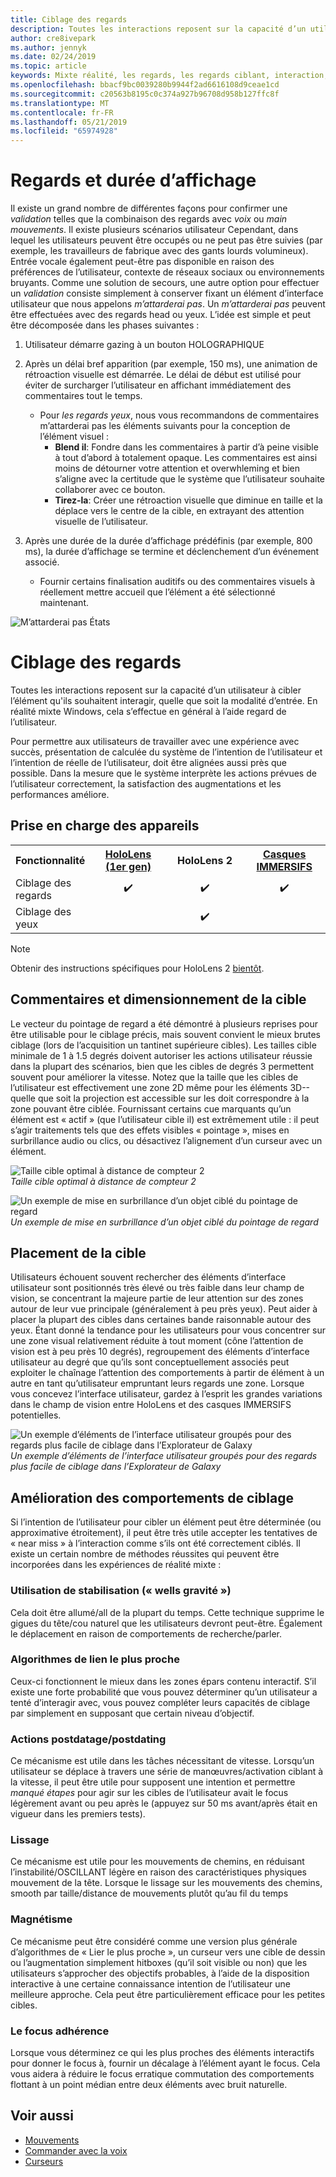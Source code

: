 ```yaml
---
title: Ciblage des regards
description: Toutes les interactions reposent sur la capacité d’un utilisateur à cibler l’élément qu'ils souhaitent interagir, quelle que soit la modalité d’entrée.
author: cre8ivepark
ms.author: jennyk
ms.date: 02/24/2019
ms.topic: article
keywords: Mixte réalité, les regards, les regards ciblant, interaction, concevoir
ms.openlocfilehash: bbacf9bc0039280b9944f2ad6616108d9ceae1cd
ms.sourcegitcommit: c20563b8195c0c374a927b96708d958b127ffc8f
ms.translationtype: MT
ms.contentlocale: fr-FR
ms.lasthandoff: 05/21/2019
ms.locfileid: "65974928"
---
```

# <a name="gaze-and-dwell"></a>Regards et durée d’affichage
Il existe un grand nombre de différentes façons pour confirmer une _validation_ telles que la combinaison des regards avec _voix_ ou _main mouvements_.
Il existe plusieurs scénarios utilisateur Cependant, dans lequel les utilisateurs peuvent être occupés ou ne peut pas être suivies (par exemple, les travailleurs de fabrique avec des gants lourds volumineux). Entrée vocale également peut-être pas disponible en raison des préférences de l’utilisateur, contexte de réseaux sociaux ou environnements bruyants.
Comme une solution de secours, une autre option pour effectuer un _validation_ consiste simplement à conserver fixant un élément d’interface utilisateur que nous appelons _m’attarderai pas_.
Un _m’attarderai pas_ peuvent être effectuées avec des regards head ou yeux. L’idée est simple et peut être décomposée dans les phases suivantes : 
1. Utilisateur démarre gazing à un bouton HOLOGRAPHIQUE

2. Après un délai bref apparition (par exemple, 150 ms), une animation de rétroaction visuelle est démarrée. Le délai de début est utilisé pour éviter de surcharger l’utilisateur en affichant immédiatement des commentaires tout le temps.
    - Pour _les regards yeux_, nous vous recommandons de commentaires m’attarderai pas les éléments suivants pour la conception de l’élément visuel :
      - **Blend il**: Fondre dans les commentaires à partir d’à peine visible à tout d’abord à totalement opaque. Les commentaires est ainsi moins de détourner votre attention et overwhleming et bien s’aligne avec la certitude que le système que l’utilisateur souhaite collaborer avec ce bouton.
      - **Tirez-la**: Créer une rétroaction visuelle que diminue en taille et la déplace vers le centre de la cible, en extrayant des attention visuelle de l’utilisateur. 

3. Après une durée de la durée d’affichage prédéfinis (par exemple, 800 ms), la durée d’affichage se termine et déclenchement d’un événement associé.
    - Fournir certains finalisation auditifs ou des commentaires visuels à réellement mettre accueil que l’élément a été sélectionné maintenant.

![M’attarderai pas États](images/eyes_dwellstate_recommendation.png)


# <a name="gaze-targeting"></a>Ciblage des regards

Toutes les interactions reposent sur la capacité d’un utilisateur à cibler l’élément qu'ils souhaitent interagir, quelle que soit la modalité d’entrée. En réalité mixte Windows, cela s’effectue en général à l’aide regard de l’utilisateur.

Pour permettre aux utilisateurs de travailler avec une expérience avec succès, présentation de calculée du système de l’intention de l’utilisateur et l’intention de réelle de l’utilisateur, doit être alignées aussi près que possible. Dans la mesure que le système interprète les actions prévues de l’utilisateur correctement, la satisfaction des augmentations et les performances améliore.

## <a name="device-support"></a>Prise en charge des appareils

<table>
<tr>
<th>Fonctionnalité</th><th style="width:150px"> <a href="hololens-hardware-details.md">HoloLens (1er gen)</a></th><th style="width:150px">HoloLens 2</th><th style="width:150px"> <a href="immersive-headset-hardware-details.md">Casques IMMERSIFS</a></th>
</tr><tr>
<td> Ciblage des regards</td><td style="text-align: center;"> ✔️</td><td style="text-align: center;"> ✔️</td><td style="text-align: center;">✔️ </td>
</tr><tr>
<td> Ciblage des yeux</td><td style="text-align: center;"></td><td style="text-align: center;"> ✔️</td><td style="text-align: center;"></td>
</tr>
</table>

> [!NOTE]
> Obtenir des instructions spécifiques pour HoloLens 2 [bientôt](index.md).

## <a name="target-sizing-and-feedback"></a>Commentaires et dimensionnement de la cible

Le vecteur du pointage de regard a été démontré à plusieurs reprises pour être utilisable pour le ciblage précis, mais souvent convient le mieux brutes ciblage (lors de l’acquisition un tantinet supérieure cibles). Les tailles cible minimale de 1 à 1.5 degrés doivent autoriser les actions utilisateur réussie dans la plupart des scénarios, bien que les cibles de degrés 3 permettent souvent pour améliorer la vitesse. Notez que la taille que les cibles de l’utilisateur est effectivement une zone 2D même pour les éléments 3D--quelle que soit la projection est accessible sur les doit correspondre à la zone pouvant être ciblée. Fournissant certains cue marquants qu’un élément est « actif » (que l’utilisateur cible il) est extrêmement utile : il peut s’agir traitements tels que des effets visibles « pointage », mises en surbrillance audio ou clics, ou désactivez l’alignement d’un curseur avec un élément.

![Taille cible optimal à distance de compteur 2](images/gazetargeting-size-1000px.jpg)<br>
*Taille cible optimal à distance de compteur 2*

![Un exemple de mise en surbrillance d’un objet ciblé du pointage de regard](images/gazetargeting-highlighting-640px.jpg)<br>
*Un exemple de mise en surbrillance d’un objet ciblé du pointage de regard*

## <a name="target-placement"></a>Placement de la cible

Utilisateurs échouent souvent rechercher des éléments d’interface utilisateur sont positionnés très élevé ou très faible dans leur champ de vision, se concentrant la majeure partie de leur attention sur des zones autour de leur vue principale (généralement à peu près yeux). Peut aider à placer la plupart des cibles dans certaines bande raisonnable autour des yeux. Étant donné la tendance pour les utilisateurs pour vous concentrer sur une zone visual relativement réduite à tout moment (cône l’attention de vision est à peu près 10 degrés), regroupement des éléments d’interface utilisateur au degré que qu’ils sont conceptuellement associés peut exploiter le chaînage l’attention des comportements à partir de élément à un autre en tant qu’utilisateur empruntant leurs regards une zone. Lorsque vous concevez l’interface utilisateur, gardez à l’esprit les grandes variations dans le champ de vision entre HoloLens et des casques IMMERSIFS potentielles.

![Un exemple d’éléments de l’interface utilisateur groupés pour des regards plus facile de ciblage dans l’Explorateur de Galaxy](images/gazetargeting-grouping-1000px.jpg)<br>
*Un exemple d’éléments de l’interface utilisateur groupés pour des regards plus facile de ciblage dans l’Explorateur de Galaxy*

## <a name="improving-targeting-behaviors"></a>Amélioration des comportements de ciblage

Si l’intention de l’utilisateur pour cibler un élément peut être déterminée (ou approximative étroitement), il peut être très utile accepter les tentatives de « near miss » à l’interaction comme s’ils ont été correctement ciblés. Il existe un certain nombre de méthodes réussites qui peuvent être incorporées dans les expériences de réalité mixte :

### <a name="gaze-stabilization-gravity-wells"></a>Utilisation de stabilisation (« wells gravité »)

Cela doit être allumé/all de la plupart du temps. Cette technique supprime le gigues du tête/cou naturel que les utilisateurs devront peut-être. Également le déplacement en raison de comportements de recherche/parler.

### <a name="closest-link-algorithms"></a>Algorithmes de lien le plus proche

Ceux-ci fonctionnent le mieux dans les zones épars contenu interactif. S’il existe une forte probabilité que vous pouvez déterminer qu’un utilisateur a tenté d’interagir avec, vous pouvez compléter leurs capacités de ciblage par simplement en supposant que certain niveau d’objectif.

### <a name="backdatingpostdating-actions"></a>Actions postdatage/postdating

Ce mécanisme est utile dans les tâches nécessitant de vitesse. Lorsqu’un utilisateur se déplace à travers une série de manœuvres/activation ciblant à la vitesse, il peut être utile pour supposent une intention et permettre *manqué étapes* pour agir sur les cibles de l’utilisateur avait le focus légèrement avant ou peu après le (appuyez sur 50 ms avant/après était en vigueur dans les premiers tests).

### <a name="smoothing"></a>Lissage

Ce mécanisme est utile pour les mouvements de chemins, en réduisant l’instabilité/OSCILLANT légère en raison des caractéristiques physiques mouvement de la tête. Lorsque le lissage sur les mouvements des chemins, smooth par taille/distance de mouvements plutôt qu’au fil du temps

### <a name="magnetism"></a>Magnétisme

Ce mécanisme peut être considéré comme une version plus générale d’algorithmes de « Lier le plus proche », un curseur vers une cible de dessin ou l’augmentation simplement hitboxes (qu’il soit visible ou non) que les utilisateurs s’approcher des objectifs probables, à l’aide de la disposition interactive à une certaine connaissance intention de l’utilisateur une meilleure approche. Cela peut être particulièrement efficace pour les petites cibles.

### <a name="focus-stickiness"></a>Le focus adhérence

Lorsque vous déterminez ce qui les plus proches des éléments interactifs pour donner le focus à, fournir un décalage à l’élément ayant le focus. Cela vous aidera à réduire le focus erratique commutation des comportements flottant à un point médian entre deux éléments avec bruit naturelle.

## <a name="see-also"></a>Voir aussi
* [Mouvements](gestures.md)
* [Commander avec la voix](voice-design.md)
* [Curseurs](cursors.md)
